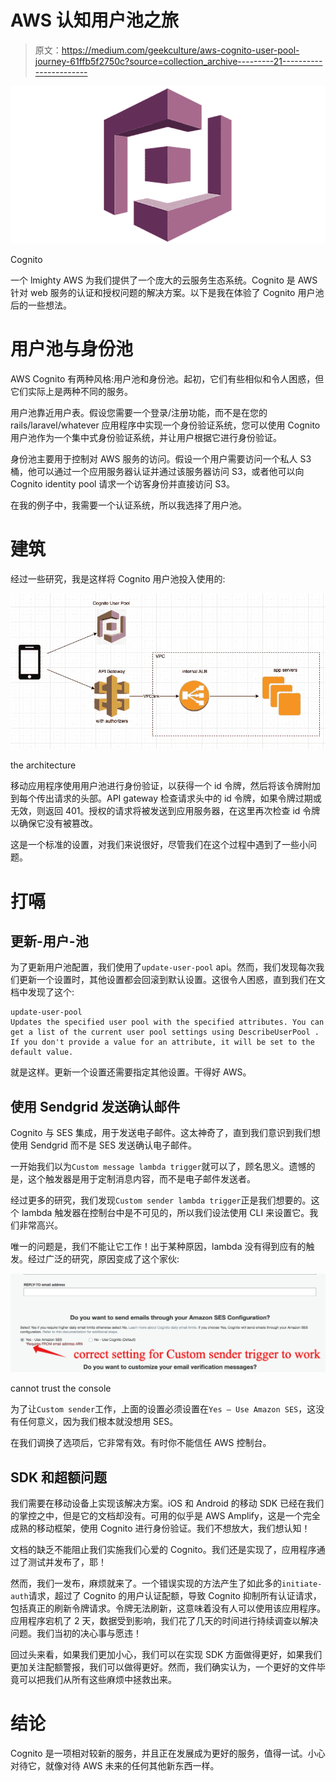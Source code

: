 # AWS 认知用户池之旅

> 原文：<https://medium.com/geekculture/aws-cognito-user-pool-journey-61ffb5f2750c?source=collection_archive---------21----------------------->

![](img/92a327bfffc8cbbc05450c63bc6e3d06.png)

Cognito

一个 lmighty AWS 为我们提供了一个庞大的云服务生态系统。Cognito 是 AWS 针对 web 服务的认证和授权问题的解决方案。以下是我在体验了 Cognito 用户池后的一些想法。

# 用户池与身份池

AWS Cognito 有两种风格:用户池和身份池。起初，它们有些相似和令人困惑，但它们实际上是两种不同的服务。

用户池靠近用户表。假设您需要一个登录/注册功能，而不是在您的 rails/laravel/whatever 应用程序中实现一个身份验证系统，您可以使用 Cognito 用户池作为一个集中式身份验证系统，并让用户根据它进行身份验证。

身份池主要用于控制对 AWS 服务的访问。假设一个用户需要访问一个私人 S3 桶，他可以通过一个应用服务器认证并通过该服务器访问 S3，或者他可以向 Cognito identity pool 请求一个访客身份并直接访问 S3。

在我的例子中，我需要一个认证系统，所以我选择了用户池。

# 建筑

经过一些研究，我是这样将 Cognito 用户池投入使用的:

![](img/52a2200e5696ae3ab4b35d1407454fd0.png)

the architecture

移动应用程序使用用户池进行身份验证，以获得一个 id 令牌，然后将该令牌附加到每个传出请求的头部。API gateway 检查请求头中的 id 令牌，如果令牌过期或无效，则返回 401。授权的请求将被发送到应用服务器，在这里再次检查 id 令牌以确保它没有被篡改。

这是一个标准的设置，对我们来说很好，尽管我们在这个过程中遇到了一些小问题。

# 打嗝

## 更新-用户-池

为了更新用户池配置，我们使用了`update-user-pool` api。然而，我们发现每次我们更新一个设置时，其他设置都会回滚到默认设置。这很令人困惑，直到我们在文档中发现了这个:

```
update-user-pool
Updates the specified user pool with the specified attributes. You can get a list of the current user pool settings using DescribeUserPool . If you don't provide a value for an attribute, it will be set to the default value.
```

就是这样。更新一个设置还需要指定其他设置。干得好 AWS。

## 使用 Sendgrid 发送确认邮件

Cognito 与 SES 集成，用于发送电子邮件。这太神奇了，直到我们意识到我们想使用 Sendgrid 而不是 SES 发送确认电子邮件。

一开始我们以为`Custom message lambda trigger`就可以了，顾名思义。遗憾的是，这个触发器是用于定制消息内容，而不是电子邮件发送者。

经过更多的研究，我们发现`Custom sender lambda trigger`正是我们想要的。这个 lambda 触发器在控制台中是不可见的，所以我们设法使用 CLI 来设置它。我们非常高兴。

唯一的问题是，我们不能让它工作！出于某种原因，lambda 没有得到应有的触发。经过广泛的研究，原因变成了这个家伙:

![](img/9d23981961312e7a1d972f5a20d14419.png)

cannot trust the console

为了让`Custom sender`工作，上面的设置必须设置在`Yes — Use Amazon SES`，这没有任何意义，因为我们根本就没想用 SES。

在我们调换了选项后，它非常有效。有时你不能信任 AWS 控制台。

## SDK 和超额问题

我们需要在移动设备上实现该解决方案。iOS 和 Android 的移动 SDK 已经在我们的掌控之中，但是它的文档却没有。可用的似乎是 AWS Amplify，这是一个完全成熟的移动框架，使用 Cognito 进行身份验证。我们不想放大，我们想认知！

文档的缺乏不能阻止我们实施我们心爱的 Cognito。我们还是实现了，应用程序通过了测试并发布了，耶！

然而，我们一发布，麻烦就来了。一个错误实现的方法产生了如此多的`initiate-auth`请求，超过了 Cognito 的用户认证配额，导致 Cognito 抑制所有认证请求，包括真正的刷新令牌请求。令牌无法刷新，这意味着没有人可以使用该应用程序。应用程序宕机了 2 天，数据受到影响，我们花了几天的时间进行持续调查以解决问题。我们当初的决心事与愿违！

回过头来看，如果我们更加小心，我们可以在实现 SDK 方面做得更好，如果我们更加关注配额警报，我们可以做得更好。然而，我们确实认为，一个更好的文件毕竟可以把我们从所有这些麻烦中拯救出来。

# 结论

Cognito 是一项相对较新的服务，并且正在发展成为更好的服务，值得一试。小心对待它，就像对待 AWS 未来的任何其他新东西一样。